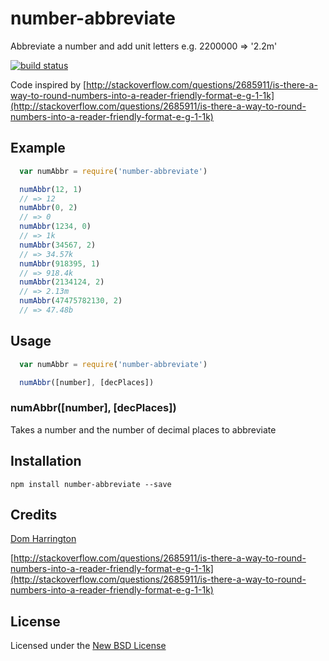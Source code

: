 # number-abbreviate

Abbreviate a number and add unit letters e.g. 2200000 => '2.2m'

[![build status](https://secure.travis-ci.org/domharrington/js-number-abbreviate.png)](http://travis-ci.org/domharrington/js-number-abbreviate)

Code inspired by [http://stackoverflow.com/questions/2685911/is-there-a-way-to-round-numbers-into-a-reader-friendly-format-e-g-1-1k](http://stackoverflow.com/questions/2685911/is-there-a-way-to-round-numbers-into-a-reader-friendly-format-e-g-1-1k)

## Example
``` js
  var numAbbr = require('number-abbreviate')

  numAbbr(12, 1)
  // => 12
  numAbbr(0, 2)
  // => 0
  numAbbr(1234, 0)
  // => 1k
  numAbbr(34567, 2)
  // => 34.57k
  numAbbr(918395, 1)
  // => 918.4k
  numAbbr(2134124, 2)
  // => 2.13m
  numAbbr(47475782130, 2)
  // => 47.48b
```

## Usage
``` js
  var numAbbr = require('number-abbreviate')

  numAbbr([number], [decPlaces])
```

### numAbbr([number], [decPlaces])

Takes a number and the number of decimal places to abbreviate

## Installation

    npm install number-abbreviate --save

## Credits
[Dom Harrington](https://twitter.com/domharrington)

[http://stackoverflow.com/questions/2685911/is-there-a-way-to-round-numbers-into-a-reader-friendly-format-e-g-1-1k](http://stackoverflow.com/questions/2685911/is-there-a-way-to-round-numbers-into-a-reader-friendly-format-e-g-1-1k)

## License
Licensed under the [New BSD License](http://opensource.org/licenses/bsd-license.php)
